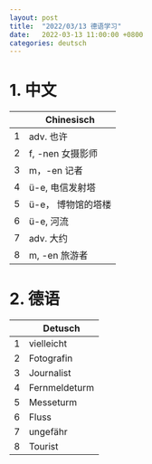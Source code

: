 ```yaml
---
layout: post
title:  "2022/03/13 德语学习"
date:   2022-03-13 11:00:00 +0800
categories: deutsch
---
```


# 1. 中文

|     | Chinesisch         |
| --- | ------------------ |
| 1   | adv. 也许          |
| 2   | f, -nen 女摄影师   |
| 3   | m，-en 记者        |
| 4   | ü-e, 电信发射塔    |
| 5   | ü-e， 博物馆的塔楼 |
| 6   | ü-e, 河流          |
| 7   | adv. 大约          |
| 8   | m, -en 旅游者      |

# 2. 德语

|     | Detusch       |
| --- | ------------- |
| 1   | vielleicht    |
| 2   | Fotografin    |
| 3   | Journalist    |
| 4   | Fernmeldeturm |
| 5   | Messeturm     |
| 6   | Fluss         |
| 7   | ungefähr      |
| 8   | Tourist       |
